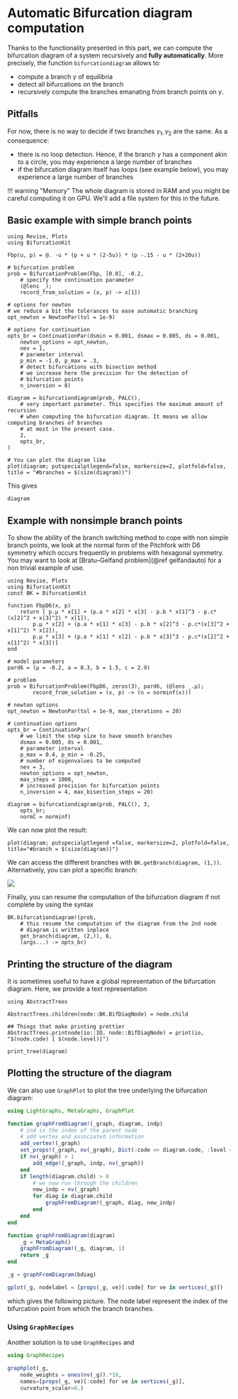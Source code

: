 # Automatic Bifurcation diagram computation
 
Thanks to the functionality presented in this part, we can compute the bifurcation diagram of a system recursively and **fully automatically**. More precisely, the function `bifurcationdiagram` allows to:

- compute a branch $\gamma$ of equilibria
- detect all bifurcations on the branch
- recursively compute the branches emanating from branch points on $\gamma$.

## Pitfalls
 
 For now, there is no way to decide if two branches $\gamma_1,\gamma_2$ are the same. As a consequence:

- there is no loop detection. Hence, if the branch $\gamma$ has a component akin to a circle, you may experience a large number of branches
- if the bifurcation diagram itself has loops (see example below), you may experience a large number of branches

!!! warning "Memory"
    The whole diagram is stored in RAM and you might be careful computing it on GPU. We'll add a file system for this in the future. 

## Basic example with simple branch points

```@example BDIAG
using Revise, Plots
using BifurcationKit

Fbp(u, p) = @. -u * (p + u * (2-5u)) * (p -.15 - u * (2+20u))

# bifurcation problem
prob = BifurcationProblem(Fbp, [0.0], -0.2, 
	# specify the continuation parameter
	(@lens _);
	record_from_solution = (x, p) -> x[1])

# options for newton
# we reduce a bit the tolerances to ease automatic branching
opt_newton = NewtonPar(tol = 1e-9)

# options for continuation
opts_br = ContinuationPar(dsmin = 0.001, dsmax = 0.005, ds = 0.001,
	newton_options = opt_newton,
	nev = 1,
	# parameter interval
	p_min = -1.0, p_max = .3,
	# detect bifurcations with bisection method
	# we increase here the precision for the detection of
	# bifurcation points
	n_inversion = 8)

diagram = bifurcationdiagram(prob, PALC(),
	# very important parameter. This specifies the maximum amount of recursion
	# when computing the bifurcation diagram. It means we allow computing branches of branches 
	# at most in the present case.
	2,
	opts_br,
)
	
# You can plot the diagram like 
plot(diagram; putspecialptlegend=false, markersize=2, plotfold=false, title = "#branches = $(size(diagram))")
```

This gives

```@example BDIAG
diagram
```

## Example with nonsimple branch points

To show the ability of the branch switching method to cope with non simple branch points, we look at the normal form of the Pitchfork with D6 symmetry which occurs frequently in problems with hexagonal symmetry. You may want to look at [Bratu–Gelfand problem](@ref gelfandauto) for a non trivial example of use.

```@example BDIAG2
using Revise, Plots
using BifurcationKit
const BK = BifurcationKit

function FbpD6(x, p)
	return [ p.μ * x[1] + (p.a * x[2] * x[3] - p.b * x[1]^3 - p.c*(x[2]^2 + x[3]^2) * x[1]),
		p.μ * x[2] + (p.a * x[1] * x[3] - p.b * x[2]^3 - p.c*(x[3]^2 + x[1]^2) * x[2]),
		p.μ * x[3] + (p.a * x[1] * x[2] - p.b * x[3]^3 - p.c*(x[2]^2 + x[1]^2) * x[3])]
end

# model parameters
pard6 = (μ = -0.2, a = 0.3, b = 1.5, c = 2.9)

# problem
prob = BifurcationProblem(FbpD6, zeros(3), pard6, (@lens _.μ);
		record_from_solution = (x, p) -> (n = norminf(x)))

# newton options
opt_newton = NewtonPar(tol = 1e-9, max_iterations = 20)

# continuation options
opts_br = ContinuationPar(
	# we limit the step size to have smooth branches
	dsmax = 0.005, ds = 0.001, 
	# parameter interval
	p_max = 0.4, p_min = -0.25, 
	# number of eigenvalues to be computed
	nev = 3, 
	newton_options = opt_newton, 
	max_steps = 1000,
	# increased precision for bifurcation points
	n_inversion = 4, max_bisection_steps = 20)

diagram = bifurcationdiagram(prob, PALC(), 3,
	opts_br;
	normC = norminf)
```

We can now plot the result:

```@example BDIAG2
plot(diagram; putspecialptlegend =false, markersize=2, plotfold=false, title="#branch = $(size(diagram))")
```
 
 We can access the different branches with `BK.getBranch(diagram, (1,))`. Alternatively, you can plot a specific branch:
 
 ![](diagramD6b.png)
 
 Finally, you can resume the computation of the bifurcation diagram if not complete by using the syntax
 
```@example BDIAG2
BK.bifurcationdiagram!(prob,
	# this resume the computation of the diagram from the 2nd node
	# diagram is written inplace
	get_branch(diagram, (2,)), 6, 
	(args...) -> opts_br)
```
 
## Printing the structure of the diagram

It is sometimes useful to have a global representation of the bifurcation diagram. Here, we provide a text representation

```@example BDIAG2
using AbstractTrees

AbstractTrees.children(node::BK.BifDiagNode) = node.child

## Things that make printing prettier
AbstractTrees.printnode(io::IO, node::BifDiagNode) = print(io, "$(node.code) [ $(node.level)]")

print_tree(diagram)
```

## Plotting the structure of the diagram

We can also use `GraphPlot` to plot the tree underlying the bifurcation diagram:

```julia
using LightGraphs, MetaGraphs, GraphPlot

function graphFromDiagram!(_graph, diagram, indp)
	# ind is the index of the parent node
	# add vertex and associated information
	add_vertex!(_graph)
	set_props!(_graph, nv(_graph), Dict(:code => diagram.code, :level => diagram.level))
	if nv(_graph) > 1
		add_edge!(_graph, indp, nv(_graph))
	end
	if length(diagram.child) > 0
		# we now run through the children
		new_indp = nv(_graph)
		for diag in diagram.child
			graphFromDiagram!(_graph, diag, new_indp)
		end
	end
end

function graphFromDiagram(diagram) 
	_g = MetaGraph()
	graphFromDiagram!(_g, diagram, 1)
	return _g
end

_g = graphFromDiagram(bdiag)

gplot(_g, nodelabel = [props(_g, ve)[:code] for ve in vertices(_g)])
```

which gives the following picture. The node label represent the index of the bifurcation point from which the branch branches.


### Using `GraphRecipes`

Another solution is to use `GraphRecipes` and 

```julia
using GraphRecipes

graphplot(_g, 
	node_weights = ones(nv(_g)).*10, 
	names=[props(_g, ve)[:code] for ve in vertices(_g)], 
	curvature_scalar=0.)
```
